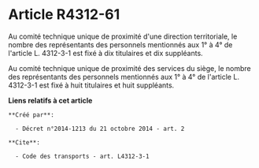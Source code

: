 # Article R4312-61

Au comité technique unique de proximité d'une direction territoriale, le nombre des représentants des personnels mentionnés
aux 1° à 4° de l'article L. 4312-3-1 est fixé à dix titulaires et dix suppléants. 

Au comité technique unique de proximité des services du siège, le nombre des représentants des personnels mentionnés aux 1° à
4° de l'article L. 4312-3-1 est fixé à huit titulaires et huit suppléants.

**Liens relatifs à cet article**

	**Créé par**:

	  - Décret n°2014-1213 du 21 octobre 2014 - art. 2

	**Cite**:

	  - Code des transports - art. L4312-3-1
